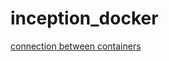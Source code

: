# inception_docker
[connection between containers](https://www.tutorialworks.com/container-networking/)
